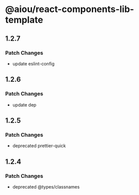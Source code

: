 # @aiou/react-components-lib-template

## 1.2.7

### Patch Changes

- update eslint-config

## 1.2.6

### Patch Changes

- update dep

## 1.2.5

### Patch Changes

- deprecated prettier-quick

## 1.2.4

### Patch Changes

- deprecated @types/classnames
